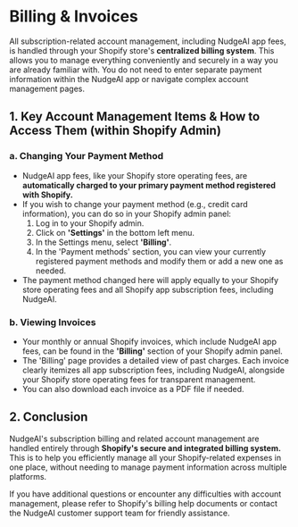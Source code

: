 # Billing & Invoices

All subscription-related account management, including NudgeAI app fees, is handled through your Shopify store's **centralized billing system**. This allows you to manage everything conveniently and securely in a way you are already familiar with. You do not need to enter separate payment information within the NudgeAI app or navigate complex account management pages.

## 1. Key Account Management Items & How to Access Them (within Shopify Admin)

### a. Changing Your Payment Method

*   NudgeAI app fees, like your Shopify store operating fees, are **automatically charged to your primary payment method registered with Shopify.**
*   If you wish to change your payment method (e.g., credit card information), you can do so in your Shopify admin panel:
    1.  Log in to your Shopify admin.
    2.  Click on **'Settings'** in the bottom left menu.
    3.  In the Settings menu, select **'Billing'**.
    4.  In the 'Payment methods' section, you can view your currently registered payment methods and modify them or add a new one as needed.
*   The payment method changed here will apply equally to your Shopify store operating fees and all Shopify app subscription fees, including NudgeAI.

### b. Viewing Invoices

*   Your monthly or annual Shopify invoices, which include NudgeAI app fees, can be found in the **'Billing'** section of your Shopify admin panel.
*   The 'Billing' page provides a detailed view of past charges. Each invoice clearly itemizes all app subscription fees, including NudgeAI, alongside your Shopify store operating fees for transparent management.
*   You can also download each invoice as a PDF file if needed.

## 2. Conclusion

NudgeAI's subscription billing and related account management are handled entirely through **Shopify's secure and integrated billing system.** This is to help you efficiently manage all your Shopify-related expenses in one place, without needing to manage payment information across multiple platforms.

If you have additional questions or encounter any difficulties with account management, please refer to Shopify's billing help documents or contact the NudgeAI customer support team for friendly assistance. 